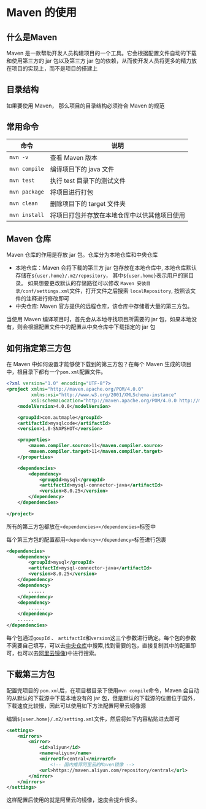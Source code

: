 # Maven 的使用

## 什么是Maven

Maven 是一款帮助开发人员构建项目的一个工具。它会根据配置文件自动的下载和使用第三方的 jar 包以及第三方 jar 包的依赖，从而使开发人员将更多的精力放在项目的实现上，而不是项目的搭建上

## 目录结构

如果要使用 Maven， 那么项目的目录结构必须符合 Maven 的规范

## 常用命令

| 命令          | 说明                                         |
| ------------- | -------------------------------------------- |
| `mvn -v`      | 查看 Maven 版本                              |
| `mvn compile` | 编译项目下的 java 文件                       |
| `mvn test`    | 执行 test 目录下的测试文件                   |
| `mvn package` | 将项目进行打包                               |
| `mvn clean`   | 删除项目下的 target 文件夹                   |
| `mvn install` | 将项目打包并存放在本地仓库中以供其他项目使用 |

## Maven 仓库

Maven 仓库的作用是存放 jar 包。仓库分为本地仓库和中央仓库

- 本地仓库：Maven 会将下载的第三方 jar 包存放在本地仓库中, 本地仓库默认存储在`${user.home}/.m2/repository`， 其中`${user.home}`表示用户的家目录。 如果想要更改默认的存储路径可以修改 `Maven 安装目录/conf/settings.xml`文件，打开文件之后搜索 `localRepository`, 按照该文件的注释进行修改即可
- 中央仓库: Maven 官方提供的远程仓库，该仓库中存储着大量的第三方包。

当使用 Maven 编译项目时，首先会从本地寻找项目所需要的 jar 包，如果本地没有，则会根据配置文件中的配置从中央仓库中下载指定的 jar 包

## 如何指定第三方包

在 Maven 中如何设置才能够使下载到的第三方包？在每个 Maven 生成的项目中，根目录下都有一个`pom.xml`配置文件。

```xml
<?xml version="1.0" encoding="UTF-8"?>
<project xmlns="http://maven.apache.org/POM/4.0.0"
         xmlns:xsi="http://www.w3.org/2001/XMLSchema-instance"
         xsi:schemaLocation="http://maven.apache.org/POM/4.0.0 http://maven.apache.org/xsd/maven-4.0.0.xsd">
    <modelVersion>4.0.0</modelVersion>

    <groupId>com.autmaple</groupId>
    <artifactId>mysqlcode</artifactId>
    <version>1.0-SNAPSHOT</version>

    <properties>
        <maven.compiler.source>11</maven.compiler.source>
        <maven.compiler.target>11</maven.compiler.target>
    </properties>

    <dependencies>
        <dependency>
            <groupId>mysql</groupId>
            <artifactId>mysql-connector-java</artifactId>
            <version>8.0.25</version>
        </dependency>
    </dependencies>
    
</project>
```

所有的第三方包都放在`<dependencies></dependencies>`标签中

每个第三方包的配置都用`<dependency></dependency>`标签进行包裹

```xml
<dependencies>
    <dependency>
        <groupId>mysql</groupId>
        <artifactId>mysql-connector-java</artifactId>
        <version>8.0.25</version>
    </dependency>
    <dependency>
    	......
    </dependency>
    <dependency>
    	......
    </dependency>
    ......
</dependencies>
```

每个包通过`goupId` 、 `artifactId`和`version`这三个参数进行确定。每个包的参数不需要自己填写，可以去[中央仓库](https://mvnrepository.com/)中搜索,找到需要的包，直接复制其中的配置即可，也可以去[阿里云镜像](https://maven.aliyun.com/mvn/search))中进行搜索。

## 下载第三方包

配置完项目的 `pom.xml`后，在项目根目录下使用`mvn compile`命令，Maven 会自动的从默认的下载源中下载本地没有的 jar 包，但是默认的下载源的位置位于国外，下载速度比较慢，因此可以使用如下方法配置阿里云镜像源

编辑`${user.home}/.m2/setting.xml`文件，然后将如下内容粘贴进去即可

```xml
<settings>
    <mirrors>
        <mirror>
            <id>aliyun</id>
            <name>aliyun</name>
            <mirrorOf>central</mirrorOf>
                <!-- 国内推荐阿里云的Maven镜像 -->
            <url>https://maven.aliyun.com/repository/central</url>
        </mirror>
    </mirrors>
</settings>
```

这样配置后使用的就是阿里云的镜像，速度会提升很多。